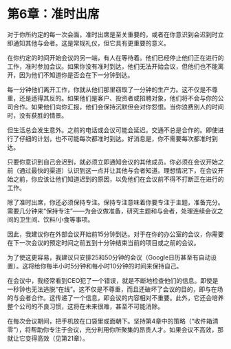 # 第6章：准时出席

对于你所约定的每一次会面，准时出席是至关重要的，或者在你意识到会迟到时立即通知其他与会者。这是常规礼仪，但它具有更重要的意义。

在你约定的时间开始会议的另一端，有人在等待着。他们已经停止他们正在进行的工作，准时参加会议。如果你没有准时到达，他们无法开始会议，但他们也不能离开，因为他们不知道你是否会在下一分钟到达。

每一分钟他们离开工作，你就从他们那里窃取了一分钟的生产力。这不仅是不尊重，还是适得其反的。如果他们是客户、投资者或招聘对象，他们将不会与你的公司合作。如果他们向你汇报，他们会保持沉默但会对你怨恨。当你浪费别人的时间时，没有获胜的情景。

但生活总会发生意外。之前的电话或会议可能会延迟。交通不总是合作的。即使进行了仔细的计划，也不可能每次都准时到达。好消息是，你不需要每次都准时到达。

只要你意识到自己会迟到，就必须立即通知会议的其他成员。你必须在会议开始之前（通过最快的渠道）认识到这一点并让其他与会者知道。理想情况下，在会议开始之前，你应该让他们知道迟到的原因，以免他们在会议前不得不打断正在进行的工作。

除了准时出席，你还必须保持专注。保持专注意味着你要专注于主题，准备充分。需要几分钟来“保持专注”——为会议做准备，研究主题和与会者，处理连续会议之间的卫生间、饮料/小食等事项。

因此，我建议你在外部会议开始前15分钟到达。对于在你的办公室的会议，你需要在下一次会议的预定时间之前五到十分钟结束当前的项目或之前的会议。

为了使这更容易，我建议只安排25和50分钟的会议（Google日历甚至有自动设置）。这将给你每半小时5分钟和每小时10分钟的时间来保持自己。

在会议中，我经常看到CEO犯了一个错误，就是不断地检查他们的信息。即使是一秒钟也无法逃脱“在线”。这不仅是不尊重，而且还破坏了会议的目的，即与在场的与会者合作。这传递了一个信息，即会议的内容相对不重要。此外，它还会培养整个公司的不良习惯，这将在未来很难，甚至不可能消除。

在每次会议期间，把手机放在口袋里或面朝下。坚持第4章中的策略（“收件箱清零”），将帮助你专注于会议，充分利用你所聚集的昂贵人才。如果会议不高效，那就让它变得高效（见第21章）。
